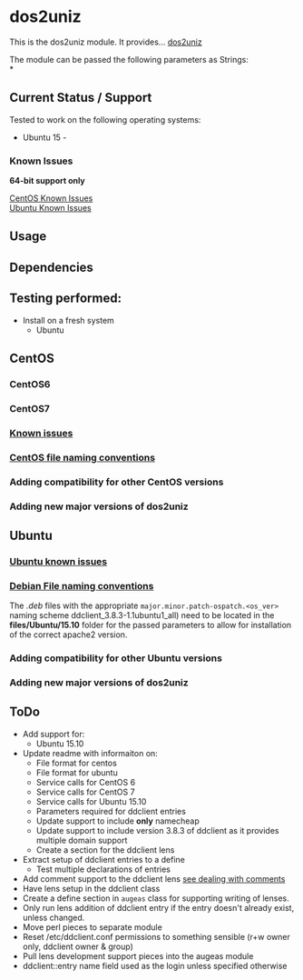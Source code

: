 # dos2uniz

This is the dos2uniz module. It provides... [dos2uniz ]()

The module can be passed the following parameters as Strings:  
* 
  
## Current Status / Support
Tested to work on the following operating systems:
* Ubuntu 15 - 

### Known Issues  
**64-bit support only**  

[CentOS Known Issues](#CentOS_known_issues)  
[Ubuntu Known Issues](#Ubuntu_known_issues)

## Usage 

## Dependencies

## Testing performed:
* Install on a fresh system
	* Ubuntu
	
## CentOS

### CentOS6
### CentOS7

### <a href="CentOS_known_issues">Known issues</a>
 

### <a href="CentOS_file_naming_conventions">CentOS file naming conventions</a>
### Adding compatibility for other CentOS versions
### Adding new major versions of dos2uniz

## Ubuntu
### <a href="Ubuntu_known_issues">Ubuntu known issues</a>


### <a href="Debian_file_naming_conventions">Debian File naming conventions</a>
The *.deb* files with the appropriate `major.minor.patch-ospatch.<os_ver>` naming scheme ddclient_3.8.3-1.1ubuntu1_all) need to be located in the **files/Ubuntu/15.10** folder for the passed parameters to allow for installation of the correct apache2 version.  

### Adding compatibility for other Ubuntu versions
### Adding new major versions of dos2uniz

## ToDo
* Add support for:
  * Ubuntu 15.10
* Update readme with informaiton on:
  * File format for centos
  * File format for ubuntu
  * Service calls for CentOS 6
  * Service calls for CentOS 7
  * Service calls for Ubuntu 15.10
  * Parameters required for ddclient entries 
  * Update support to include **only** namecheap
  * Update support to include version 3.8.3 of ddclient as it provides multiple domain support
  * Create a section for the ddclient lens
* Extract setup of ddclient entries to a define
  * Test multiple declarations of entries 
* Add comment support to the ddclient lens [see dealing with comments](https://github.com/hercules-team/augeas/wiki/Dealing-with-comments)
* Have lens setup in the ddclient class
* Create a define section in `augeas` class for supporting writing of lenses.
* Only run lens addition of ddclient entry if the entry doesn't already exist, unless changed.
* Move perl pieces to separate module
* Reset /etc/ddclient.conf permissions to something sensible (r+w owner only, ddclient owner & group)
* Pull lens development support pieces into the augeas module
* ddclient::entry name field used as the login unless specified otherwise